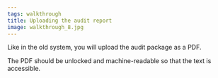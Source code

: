 ```yaml
---
tags: walkthrough
title: Uploading the audit report
image: walkthrough_8.jpg
---
```


Like in the old system, you will upload the audit package as a PDF.

The PDF should be unlocked and machine-readable so that the text is accessible.
